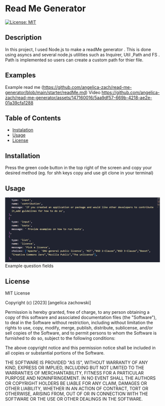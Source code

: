 # Read Me Generator

[![License: MIT](https://img.shields.io/badge/License-MIT-yellow.svg)](https://opensource.org/licenses/MIT)

## Description

In this project, I used Node.js to make a readMe generator . This is done using asyncs and several node.js utilities such as Inquirer, Util ,Path and FS . Path is implemented so users can create a custom path for thier file.

## Examples 
Example read me 
(https://github.com/angelica-zach/read-me-generator/blob/main/starter/readMe.md)
Video
https://github.com/angelica-zach/read-me-generator/assets/147160016/5aa9df57-669b-4218-ae2e-01a39cfa1288


## Table of Contents

- [Instalation](#Installation)
- [Usage](#Usage)
- [License](#License)

## Installation

Press the green code button in the top right of the screen and copy your desired method (eg. for shh keys copy and use git clone in your terminal)

## Usage

![generator](images/read-me.png) Example question fields

## License

MIT License

Copyright (c) [2023] [angelica zachowski]

Permission is hereby granted, free of charge, to any person obtaining a copy
of this software and associated documentation files (the "Software"), to deal
in the Software without restriction, including without limitation the rights
to use, copy, modify, merge, publish, distribute, sublicense, and/or sell
copies of the Software, and to permit persons to whom the Software is
furnished to do so, subject to the following conditions:

The above copyright notice and this permission notice shall be included in all
copies or substantial portions of the Software.

THE SOFTWARE IS PROVIDED "AS IS", WITHOUT WARRANTY OF ANY KIND, EXPRESS OR
IMPLIED, INCLUDING BUT NOT LIMITED TO THE WARRANTIES OF MERCHANTABILITY,
FITNESS FOR A PARTICULAR PURPOSE AND NONINFRINGEMENT. IN NO EVENT SHALL THE
AUTHORS OR COPYRIGHT HOLDERS BE LIABLE FOR ANY CLAIM, DAMAGES OR OTHER
LIABILITY, WHETHER IN AN ACTION OF CONTRACT, TORT OR OTHERWISE, ARISING FROM,
OUT OF OR IN CONNECTION WITH THE SOFTWARE OR THE USE OR OTHER DEALINGS IN THE
SOFTWARE.
